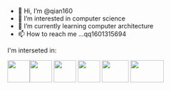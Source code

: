 - 👋 Hi, I’m @qian160
- 👀 I’m interested in computer science
- 🌱 I’m currently learning computer architecture
- 📫 How to reach me ...qq1601315694

I'm interseted in:

<img src="https://scala-lang.org/resources/img/frontpage/scala-spiral.png" width="50" height="50" align="top" /><img src="https://tse1-mm.cn.bing.net/th/id/OIP-C.a6INfXu1tsL7Nyn0HQlcsQHaIU?pid=ImgDet&rs=1" width="50" height="50" align="top" />
<img src="https://www.pngitem.com/pimgs/m/31-312155_c-programming-language-logo-hd-png-download.png" width="50" height="50" align="top" />
<img src="https://static.javatpoint.com/tutorial/rust/images/rust-tutorial.jpg" width="50" height="50" align="top" />
<img src="https://wiki.riscv.org/download/attachments/327682/global.logo?version=1&modificationDate=1595355915335&api=v2" width="60" height="50" align="top" />
<img src="https://th.bing.com/th/id/OIP.Oy4l24g_6CAuk2WIRHiFqAAAAA?pid=ImgDet&rs=1" width="75" height="50" align="top"/>

<!---
qian160/qian160 is a ✨ special ✨ repository because its `README.md` (this file) appears on your GitHub profile.
You can click the Preview link to take a look at your changes.
--->
